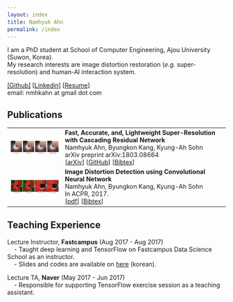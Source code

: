```yaml
---
layout: index
title: Namhyuk Ahn
permalink: /index
---
```


I am a PhD student at School of Computer Engineering, Ajou University (Suwon, Korea).<br>
My research interests are image distortion restoration (*e.g.* super-resolution) and human-AI interaction system.

[[Github]](https://github.com/nmhkahn) [[Linkedin](https://www.linkedin.com/in/nmhkahn)] [[Resume](./assets/index/Resume.pdf)]<br>
email: nmhkahn at gmail dot com

## Publications
<table cellspacing="15">
<tbody>
  <tr>
    <td width="25%">
      <img width="250" align="center" src="./assets/index/paper/arxiv2018.png" border="0">
    </td>
    <td>
      <b>Fast, Accurate, and, Lightweight Super-Resolution with Cascading Residual Network</b><br>
      Namhyuk Ahn, Byungkon Kang, Kyung-Ah Sohn<br>
      arXiv preprint arXiv:1803.08664<br>
      [<a href="https://arxiv.org/abs/1803.08664">arXiv</a>]
      [<a href="https://github.com/nmhkahn/CARN-pytorch">GitHub</a>]
      [<a href="./assets/index/paper/arxiv2018.bibtex">Bibtex</a>]
    </td>
  </tr>
  <tr>
    <td width="25%">
      <img width="250" align="center" src="./assets/index/paper/acpr2017.png" border="0">
    </td>
    <td>
      <b>Image Distortion Detection using Convolutional Neural Network</b><br>
      Namhyuk Ahn, Byungkon Kang, Kyung-Ah Sohn<br>
      In ACPR, 2017.<br>
      [<a href="./assets/index/paper/acpr2017.pdf">pdf</a>]
      [<a href="./assets/index/paper/acpr2017.bibtex">Bibtex</a>]
    </td>
  </tr>
</tbody>
</table>

## Teaching Experience
Lecture Instructor, **Fastcampus** (Aug 2017 - Aug 2017)<br>
&nbsp;&nbsp;&nbsp;&nbsp;\- Taught deep learning and TensorFlow on Fastcampus Data Science School as an instructor.<br>
&nbsp;&nbsp;&nbsp;&nbsp;\- Slides and codes are available on [here](https://github.com/nmhkahn/deep_learning_tutorial) (korean).

Lecture TA, **Naver** (May 2017 - Jun 2017)<br>
&nbsp;&nbsp;&nbsp;&nbsp;\- Responsible for supporting TensorFlow exercise session as a teaching assistant.
